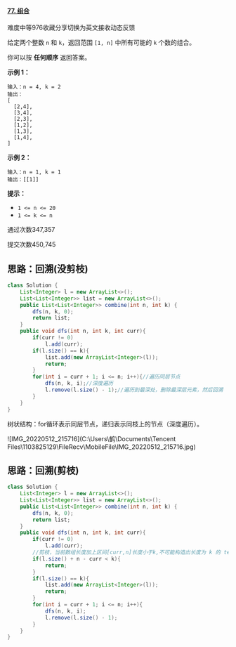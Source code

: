 #### [77. 组合](https://leetcode.cn/problems/combinations/)

难度中等976收藏分享切换为英文接收动态反馈

给定两个整数 `n` 和 `k`，返回范围 `[1, n]` 中所有可能的 `k` 个数的组合。

你可以按 **任何顺序** 返回答案。

 

**示例 1：**

```
输入：n = 4, k = 2
输出：
[
  [2,4],
  [3,4],
  [2,3],
  [1,2],
  [1,3],
  [1,4],
]
```

**示例 2：**

```
输入：n = 1, k = 1
输出：[[1]]
```

 

**提示：**

- `1 <= n <= 20`
- `1 <= k <= n`

通过次数347,357

提交次数450,745

## 思路：回溯(没剪枝)

```java
class Solution {
    List<Integer> l = new ArrayList<>();
    List<List<Integer>> list = new ArrayList<>();
    public List<List<Integer>> combine(int n, int k) {
        dfs(n, k, 0);
        return list;
    }
    public void dfs(int n, int k, int curr){
        if(curr != 0)
            l.add(curr);
        if(l.size() == k){
            list.add(new ArrayList<Integer>(l));
            return;
        }
        for(int i = curr + 1; i <= n; i++){//遍历同层节点
            dfs(n, k, i);//深度遍历
            l.remove(l.size() - 1);//遍历到最深处，删除最深层元素，然后回溯
        }
    }
}
```

树状结构：for循环表示同层节点，递归表示同枝上的节点（深度遍历）。

![IMG_20220512_215716](C:\Users\鹤\Documents\Tencent Files\1103825129\FileRecv\MobileFile\IMG_20220512_215716.jpg)

## 思路：回溯(剪枝)

```java
class Solution {
    List<Integer> l = new ArrayList<>();
    List<List<Integer>> list = new ArrayList<>();
    public List<List<Integer>> combine(int n, int k) {
        dfs(n, k, 0);
        return list;
    }
    public void dfs(int n, int k, int curr){
        if(curr != 0)
            l.add(curr);
        //剪枝，当前数组长度加上区间[curr,n]长度小于k,不可能构造出长度为 k 的 temp,比如上图元素4做起点，构造不出长度为2的数组。
        if(l.size() + n - curr < k){
            return;
        }
        if(l.size() == k){
            list.add(new ArrayList<Integer>(l));
            return;
        }
        for(int i = curr + 1; i <= n; i++){
            dfs(n, k, i);
            l.remove(l.size() - 1);
        }
    }
}
```
